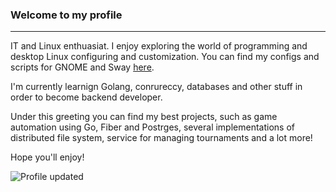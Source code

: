 ### Welcome to my profile

---

IT and Linux enthuasiat. I enjoy exploring the world of programming and desktop Linux configuring and customization. You can find my configs and scripts for GNOME and Sway [here](https://github.com/uroborosq/mess-of-linux-configurations).

I'm currently learnign Golang, conrureccy, databases and other stuff in order to become backend developer.

Under this greeting you can find my best projects, such as game automation using Go, Fiber and Postrges, several implementations of distributed file system, service for managing tournaments and a lot more!

Hope you'll enjoy!

[](https://komarev.com/ghpvc/?username=uroborosq&color=success&style=flat-square)
![Profile updated](https://img.shields.io/github/last-commit/uroborosq/uroborosq?label=Profile%20updated&style=flat-square)
